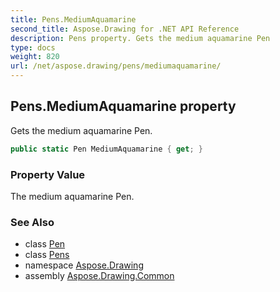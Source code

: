 ```yaml
---
title: Pens.MediumAquamarine
second_title: Aspose.Drawing for .NET API Reference
description: Pens property. Gets the medium aquamarine Pen
type: docs
weight: 820
url: /net/aspose.drawing/pens/mediumaquamarine/
---
```

## Pens.MediumAquamarine property

Gets the medium aquamarine Pen.

```csharp
public static Pen MediumAquamarine { get; }
```

### Property Value

The medium aquamarine Pen.

### See Also

* class [Pen](../../pen/)
* class [Pens](../)
* namespace [Aspose.Drawing](../../pens/)
* assembly [Aspose.Drawing.Common](../../../)


